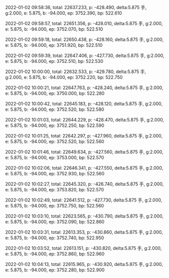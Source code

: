 2022-01-02 09:58:36, total: 22637.233, p: -428.490, delta:5.875 手, g:2.000, e: 5.875, b: -94.000, ep: 3752.390, bp: 522.610

2022-01-02 09:58:57, total: 22651.356, p: -428.010, delta:5.875 手, g:2.000, e: 5.875, b: -94.000, ep: 3752.070, bp: 522.510

2022-01-02 09:59:18, total: 22650.438, p: -428.160, delta:5.875 手, g:2.000, e: 5.875, b: -94.000, ep: 3751.920, bp: 522.510

2022-01-02 09:59:39, total: 22647.406, p: -427.730, delta:5.875 手, g:2.000, e: 5.875, b: -94.000, ep: 3752.510, bp: 522.530

2022-01-02 10:00:00, total: 22632.533, p: -429.780, delta:5.875 手, g:2.000, e: 5.875, b: -94.000, ep: 3752.220, bp: 522.750

2022-01-02 10:00:21, total: 22647.763, p: -428.240, delta:5.875 手, g:2.000, e: 5.875, b: -94.000, ep: 3750.000, bp: 522.280

2022-01-02 10:00:42, total: 22645.183, p: -428.120, delta:5.875 手, g:2.000, e: 5.875, b: -94.000, ep: 3752.520, bp: 522.580

2022-01-02 10:01:03, total: 22644.229, p: -428.470, delta:5.875 手, g:2.000, e: 5.875, b: -94.000, ep: 3752.250, bp: 522.590

2022-01-02 10:01:25, total: 22642.297, p: -427.960, delta:5.875 手, g:2.000, e: 5.875, b: -94.000, ep: 3752.520, bp: 522.560

2022-01-02 10:01:46, total: 22649.634, p: -427.560, delta:5.875 手, g:2.000, e: 5.875, b: -94.000, ep: 3753.000, bp: 522.570

2022-01-02 10:02:06, total: 22646.341, p: -427.550, delta:5.875 手, g:2.000, e: 5.875, b: -94.000, ep: 3752.930, bp: 522.560

2022-01-02 10:02:27, total: 22645.320, p: -426.740, delta:5.875 手, g:2.000, e: 5.875, b: -94.000, ep: 3753.820, bp: 522.570

2022-01-02 10:02:49, total: 22641.512, p: -427.730, delta:5.875 手, g:2.000, e: 5.875, b: -94.000, ep: 3752.750, bp: 522.560

2022-01-02 10:03:10, total: 22623.565, p: -430.790, delta:5.875 手, g:2.000, e: 5.875, b: -94.000, ep: 3752.090, bp: 522.860

2022-01-02 10:03:31, total: 22613.353, p: -430.860, delta:5.875 手, g:2.000, e: 5.875, b: -94.000, ep: 3752.740, bp: 522.950

2022-01-02 10:03:52, total: 22613.151, p: -430.820, delta:5.875 手, g:2.000, e: 5.875, b: -94.000, ep: 3752.860, bp: 522.960

2022-01-02 10:04:13, total: 22615.965, p: -430.920, delta:5.875 手, g:2.000, e: 5.875, b: -94.000, ep: 3752.280, bp: 522.900